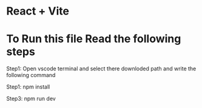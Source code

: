# React + Vite

# To Run this file Read the following steps

Step1: Open vscode terminal and select there downloded path and write the following command

Step1: npm install

Step3: npm run dev
